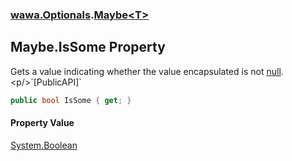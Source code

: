 ### [wawa.Optionals](wawa.Optionals.md 'wawa.Optionals').[Maybe&lt;T&gt;](Maybe{T}.md 'wawa.Optionals.Maybe<T>')

## Maybe<T>.IsSome Property

Gets a value indicating whether the value encapsulated is not [null](https://docs.microsoft.com/en-us/dotnet/csharp/language-reference/keywords/null 'https://docs.microsoft.com/en-us/dotnet/csharp/language-reference/keywords/null').<p/>`[PublicAPI]`

```csharp
public bool IsSome { get; }
```

#### Property Value
[System.Boolean](https://docs.microsoft.com/en-us/dotnet/api/System.Boolean 'System.Boolean')
